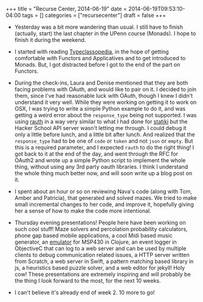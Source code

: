 +++
title = "Recurse Center, 2014-06-19"
date = 2014-06-19T09:53:10-04:00
tags = []
categories = ["recursecenter"]
draft = false
+++

-   Yesterday was a bit more wandering than usual.  I still have to
    finish (actually, start) the last chapter in the UPenn course
    (Monads).  I hope to finish it during the weekend.

-   I started with reading [Typeclassopedia](http://www.haskell.org/haskellwiki/Typeclassopedia), in the hope of getting
    comfortable with Functors and Applicatives and to get introduced to
    Monads.  But, I got distracted before I got to the end of the part
    on Functors.

-   During the check-ins, Laura and Denise mentioned that they are both
    facing problems with OAuth, and would like to pair on it.  I decided
    to join them, since I've had reasonable luck with OAuth, though I
    knew I didn't understand it very well.  While they were working on
    getting it to work on OSX, I was trying to write a simple Python
    example to do it, and was getting a weird error about the
    `response_type` being not supported.  I was using [rauth](https://github.com/litl/rauth) in a way
    very similar to what I had done for [statiki](https://github.com/punchagan/statiki/blob/master/statiki.py#L49) but the Hacker School
    API server wasn't letting me through.  I could debug it only a
    little before lunch, and a little bit after lunch.  And realized
    that the `response_type` had to be one of `code` or `token` and not
    `json` or `empty`.  But this is a required parameter, and I expected
    `rauth` to do the right thing!  I got back to it at the end of the
    day, and went through the RFC for OAuth2 and wrote up a simple
    Python script to implement the whole thing, without using any 3rd
    party oauth libraries.  I think I understand the whole thing much
    better now, and will soon write up a blog post on it.

-   I spent about an hour or so on reviewing Nava's code (along with
    Tom, Amber and Patricia), that generated and solved mazes. We tried
    to make small incremental changes to her code, and improve it,
    hopefully giving her a sense of how to make the code more
    intentional.

-   Thursday evening presentations! People here have been working on
    such cool stuff!  Maze solvers and percolation probability
    calculators, phone gap based mobile applications, a cool Midi based
    music generator, an [emulator](https://github.com/mveytsman/emm-ess-pee) for MSP430 in Clojure, an event logger
    in ObjectiveC that can log to a web server and can be used by
    multiple clients to debug communication related issues, a HTTP
    server written from Scratch, a web server in Swift, a pattern
    matching based library in js, a heuristics based puzzle solver, and
    a web editor for jekyll!  Holy cow!  These presentations are
    extremely inspiring and will probably be the thing I look forward to
    the most, for the next 10 weeks.

-   I can't believe it's already end of week 2. 10 more to go!
